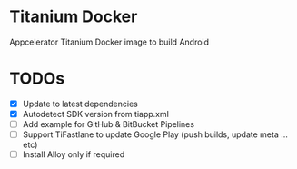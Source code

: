 # Titanium Docker
Appcelerator Titanium Docker image to build Android

# TODOs
- [x] Update to latest dependencies
- [x] Autodetect SDK version from tiapp.xml
- [ ] Add example for GitHub & BitBucket Pipelines
- [ ] Support TiFastlane to update Google Play (push builds, update meta ... etc)
- [ ] Install Alloy only if required